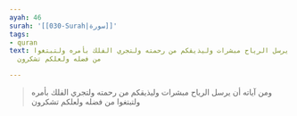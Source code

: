 ```yaml
---
ayah: 46
surah: '[[030-Surah|سورة]]'
tags:
- quran
text: ومن آياته أن يرسل الرياح مبشرات وليذيقكم من رحمته ولتجري الفلك بأمره ولتبتغوا
  من فضله ولعلكم تشكرون

---
```

> ومن آياته أن يرسل الرياح مبشرات وليذيقكم من رحمته ولتجري الفلك بأمره ولتبتغوا من فضله ولعلكم تشكرون
